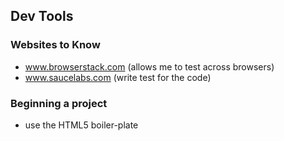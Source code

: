 ## Dev Tools


### Websites to Know

* www.browserstack.com (allows me to test across browsers)
* www.saucelabs.com (write test for the code)

### Beginning a project

* use the HTML5 boiler-plate
